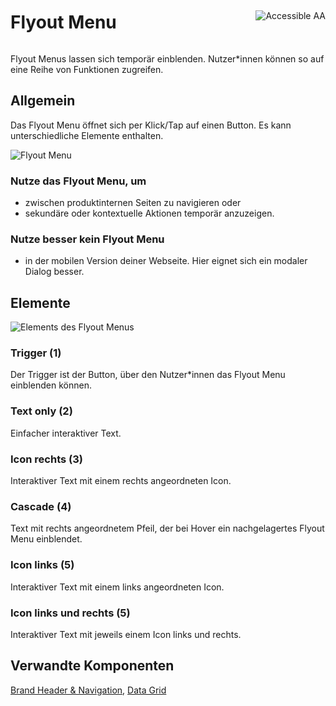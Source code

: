 <div style="display: inline-flex; align-items: center; justify-content: space-between; width: 100%;">
    <h1>Flyout Menu</h1>
    <img src="assets/aa.png" alt="Accessible AA" />
</div>

Flyout Menus lassen sich temporär einblenden. Nutzer\*innen können so auf eine Reihe von Funktionen zugreifen.

## Allgemein

Das Flyout Menu öffnet sich per Klick/Tap auf einen Button. Es kann unterschiedliche Elemente enthalten.

![Flyout Menu](assets/3_components/flyout-menu/Flyout_Menu.png)

### Nutze das Flyout Menu, um

- zwischen produktinternen Seiten zu navigieren oder
- sekundäre oder kontextuelle Aktionen temporär anzuzeigen.

### Nutze besser kein Flyout Menu

- in der mobilen Version deiner Webseite. Hier eignet sich ein modaler Dialog besser.

## Elemente

![Elements des Flyout Menus](assets/3_components/flyout-menu/Flyout_Menu_Elements.png)

### Trigger (1)

Der Trigger ist der Button, über den Nutzer\*innen das Flyout Menu einblenden können.

### Text only (2)

Einfacher interaktiver Text.

### Icon rechts (3)

Interaktiver Text mit einem rechts angeordneten Icon.

### Cascade (4)

Text mit rechts angeordnetem Pfeil, der bei Hover ein nachgelagertes Flyout Menu einblendet.

### Icon links (5)

Interaktiver Text mit einem links angeordneten Icon.

### Icon links und rechts (5)

Interaktiver Text mit jeweils einem Icon links und rechts.

## Verwandte Komponenten

[Brand Header & Navigation](?path=/story/components-brand-header-navigation), [Data Grid](?path=/story/beta-components-data-grid)
